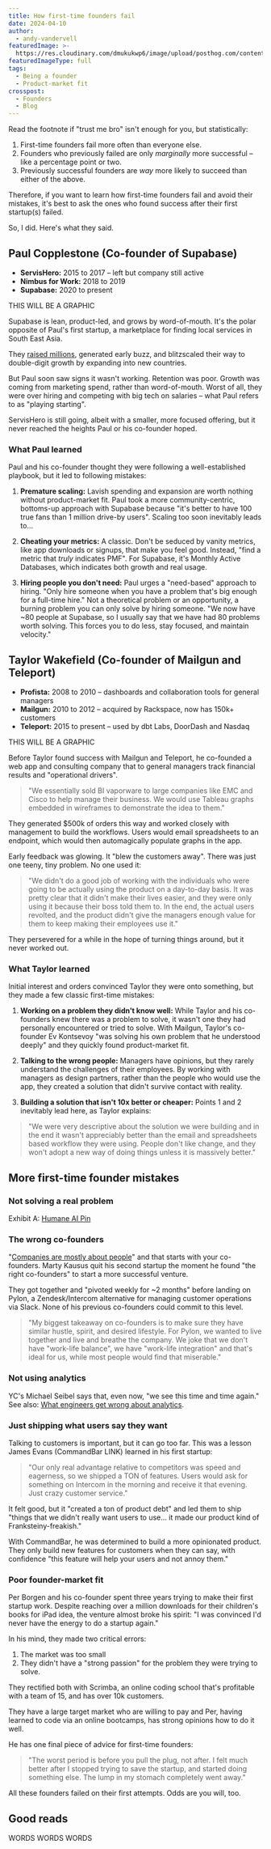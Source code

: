 ```yaml
---
title: How first-time founders fail
date: 2024-04-10
author:
  - andy-vandervell
featuredImage: >-
  https://res.cloudinary.com/dmukukwp6/image/upload/posthog.com/contents/images/newsletter/beyond-10x-engineer/super-hog.png
featuredImageType: full
tags:
  - Being a founder
  - Product-market fit
crosspost:
  - Founders
  - Blog
---
```


Read the footnote if "trust me bro" isn't enough for you, but statistically:

1. First-time founders fail more often than everyone else.
2. Founders who previously failed are only _marginally_ more successful – like a percentage point or two.
3. Previously successful founders are _way_ more likely to succeed than either of the above.

Therefore, if you want to learn how first-time founders fail and avoid their mistakes, it's best to ask the ones who found success after their first startup(s) failed. 

So, I did. Here's what they said.

## Paul Copplestone (Co-founder of Supabase)

- **ServisHero:** 2015 to 2017 – left but company still active
- **Nimbus for Work:** 2018 to 2019
- **Supabase:** 2020 to present

THIS WILL BE A GRAPHIC

Supabase is lean, product-led, and grows by word-of-mouth. It's the polar opposite of Paul's first startup, a marketplace for finding local services in South East Asia.

They [raised millions](https://techcrunch.com/2016/03/20/servishero-a-mobile-app-for-finding-local-services-in-southeast-asia-lands-2-7m/), generated early buzz, and blitzscaled their way to double-digit growth by expanding into new countries.

But Paul soon saw signs it wasn't working. Retention was poor. Growth was coming from marketing spend, rather than word-of-mouth. Worst of all, they were over hiring and competing with big tech on salaries – what Paul refers to as "playing starting".

ServisHero is still going, albeit with a smaller, more focused offering, but it never reached the heights Paul or his co-founder hoped.

### What Paul learned

Paul and his co-founder thought they were following a well-established playbook, but it led to following mistakes:

1. **Premature scaling:** Lavish spending and expansion are worth nothing without product-market fit. Paul took a more community-centric, bottoms-up approach with Supabase because "it's better to have 100 true fans than 1 million drive-by users". Scaling too soon inevitably leads to...

2. **Cheating your metrics:** A classic. Don't be seduced by vanity metrics, like app downloads or signups, that make you feel good. Instead, "find a metric that *truly* indicates PMF". For Supabase, it's Monthly Active Databases, which indicates both growth and real usage.

3. **Hiring people you don't need:** Paul urges a "need-based" approach to hiring. "Only hire someone when you have a problem that's big enough for a full-time hire." Not a theoretical problem or an opportunity, a burning problem you can only solve by hiring someone. "We now have ~80 people at Supabase, so I usually say that we have had 80 problems worth solving. This forces you to do less, stay focused, and maintain velocity."

## Taylor Wakefield (Co-founder of Mailgun and Teleport)

- **Profista:** 2008 to 2010 – dashboards and collaboration tools for general managers
- **Mailgun:** 2010 to 2012 – acquired by Rackspace, now has 150k+ customers
- **Teleport:** 2015 to present – used by dbt Labs, DoorDash and Nasdaq

THIS WILL BE A GRAPHIC

Before Taylor found success with Mailgun and Teleport, he co-founded a web app and consulting company that to general managers track financial results and "operational drivers". 

> "We essentially sold BI vaporware to large companies like EMC and Cisco to help manage their business. We would use Tableau graphs embedded in wireframes to demonstrate the idea to them."

They generated $500k of orders this way and worked closely with management to build the workflows. Users would email spreadsheets to an endpoint, which would then automagically populate graphs in the app. 

Early feedback was glowing. It "blew the customers away". There was just one teeny, tiny problem. No one used it:

> "We didn't do a good job of working with the individuals who were going to be actually using the product on a day-to-day basis. It was pretty clear that it didn't make their lives easier, and they were only using it because their boss told them to. In the end, the actual users revolted, and the product didn't give the managers enough value for them to keep making their employees use it."

They persevered for a while in the hope of turning things around, but it never worked out.

### What Taylor learned

Initial interest and orders convinced Taylor they were onto something, but they made a few classic first-time mistakes:

1. **Working on a problem they didn't know well:** While Taylor and his co-founders knew there was a problem to solve, it wasn't one they had personally encountered or tried to solve. With Mailgun, Taylor's co-founder Ev Kontsevoy "was solving his own problem that he understood deeply" and they quickly found product-market fit.

2. **Talking to the wrong people:** Managers have opinions, but they rarely understand the challenges of their employees. By working with managers as design partners, rather than the people who would use the app, they created a solution that didn't survive contact with reality.

3. **Building a solution that isn't 10x better or cheaper:** Points 1 and 2 inevitably lead here, as Taylor explains:

> "We were very descriptive about the solution we were building and in the end it wasn't appreciably better than the email and spreadsheets based workflow they were using. People don't like change, and they won't adopt a new way of doing things unless it is massively better."

## More first-time founder mistakes

### Not solving a real problem

Exhibit A: [Humane AI Pin](https://www.theverge.com/24126502/humane-ai-pin-review)

### The wrong co-founders

"[Companies are mostly about people](https://newsletter.posthog.com/p/what-we-learned-about-hiring-from)" and that starts with your co-founders. Marty Kausus quit his second startup the moment he found "the right co-founders" to start a more successful venture.

They got together and "pivoted weekly for ~2 months" before landing on Pylon, a Zendesk/Intercom alternative for managing customer operations via Slack. None of his previous co-founders could commit to this level.

> "My biggest takeaway on co-founders is to make sure they have similar hustle, spirit, and desired lifestyle. For Pylon, we wanted to live together and live and breathe the company. We joke that we don't have "work-life balance", we have "work-life integration" and that's ideal for us, while most people would find that miserable."

### Not using analytics

YC's Michael Seibel says that, even now, "we see this time and time again." See also: [What engineers get wrong about analytics](https://newsletter.posthog.com/p/what-engineers-get-wrong-about-analytics).

### Just shipping what users say they want

Talking to customers is important, but it can go too far. This was a lesson James Evans (CommandBar LINK) learned in his first startup:

> "Our only real advantage relative to competitors was speed and eagerness, so we shipped a TON of features. Users would ask for something on Intercom in the morning and receive it that evening. Just crazy customer service."

It felt good, but it "created a ton of product debt" and led them to ship "things that we didn't really want users to use... it made our product kind of Franksteiny-freakish." 

With CommandBar, he was determined to build a more opinionated product. They only build new features for customers when they can say, with confidence "this feature will help your users and not annoy them."

### Poor founder-market fit

Per Borgen and his co-founder spent three years trying to make their first startup work. Despite reaching over a million downloads for their children's books for iPad idea, the venture almost broke his spirit: "I was convinced I'd never have the energy to do a startup again."

In his mind, they made two critical errors:

1. The market was too small
2. They didn't have a "strong passion" for the problem they were trying to solve.

They rectified both with Scrimba, an online coding school that's profitable with a team of 15, and has over 10k customers. 

They have a large target market who are willing to pay and Per, having learned to code via an online bootcamps, has strong opinions how to do it well.

He has one final piece of advice for first-time founders:

> "The worst period is before you pull the plug, not after. I felt much better after I stopped trying to save the startup, and started doing something else. The lump in my stomach completely went away."

All these founders failed on their first attempts. Odds are you will, too.

## Good reads
WORDS WORDS WORDS